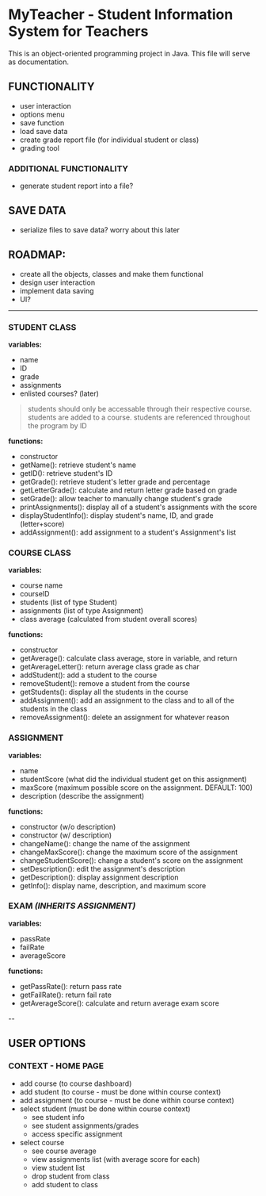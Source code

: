 # MyTeacher - Student Information System for Teachers 

This is an object-oriented programming project in Java. This file will serve as documentation. 

## FUNCTIONALITY
- user interaction 
- options menu 
- save function 
- load save data 
- create grade report file (for individual student or class)
- grading tool

### ADDITIONAL FUNCTIONALITY 
- generate student report into a file?

## SAVE DATA
- serialize files to save data? worry about this later 

## ROADMAP: 
- create all the objects, classes and make them functional 
- design user interaction
- implement data saving 
- UI?

---

### STUDENT CLASS

**variables:**
- name
- ID 
- grade 
- assignments
- enlisted courses? (later)

> students should only be accessable through their respective course. students are added to a course. students are referenced throughout the program by ID

**functions:**
- constructor 
- getName(): retrieve student's name 
- getID(): retrieve student's ID 
- getGrade(): retrieve student's letter grade and percentage
- getLetterGrade(): calculate and return letter grade based on grade
- setGrade(): allow teacher to manually change student's grade
- printAssignments(): display all of a student's assignments with the score
- displayStudentInfo(): display student's name, ID, and grade (letter+score)
- addAssignment(): add assignment to a student's Assignment's list 

### COURSE CLASS

**variables:**
- course name
- courseID
- students (list of type Student)
- assignments (list of type Assignment)
- class average (calculated from student overall scores)

**functions:**
- constructor 
- getAverage(): calculate class average, store in variable, and return 
- getAverageLetter(): return average class grade as char
- addStudent(): add a student to the course 
- removeStudent(): remove a student from the course 
- getStudents(): display all the students in the course 
- addAssignment(): add an assignment to the class and to all of the students in the class
- removeAssignment(): delete an assignment for whatever reason 

### ASSIGNMENT 

**variables:**
- name
- studentScore (what did the individual student get on this assignment)
- maxScore (maximum possible score on the assignment. DEFAULT: 100)
- description (describe the assignment)

**functions:**
- constructor (w/o description)
- constructor (w/ description)
- changeName(): change the name of the assignment 
- changeMaxScore(): change the maximum score of the assignment 
- changeStudentScore(): change a student's score on the assignment
- setDescription(): edit the assignment's description 
- getDescription(): display assignment description 
- getInfo(): display name, description, and maximum score

### EXAM *(INHERITS ASSIGNMENT)*

**variables:**
- passRate
- failRate
- averageScore

**functions:**
- getPassRate(): return pass rate
- getFailRate(): return fail rate
- getAverageScore(): calculate and return average exam score

--

## USER OPTIONS 

### CONTEXT - HOME PAGE
- add course (to course dashboard)
- add student (to course - must be done within course context)
- add assignment (to course - must be done within course context)
- select student (must be done within course context)
    - see student info 
    - see student assignments/grades
    - access specific assignment 
- select course 
    - see course average 
    - view assignments list (with average score for each)
    - view student list 
    - drop student from class
    - add student to class
